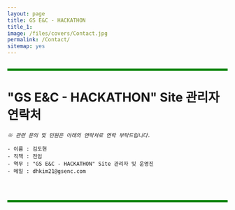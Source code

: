 ```yaml
---
layout: page
title: GS E&C - HACKATHON　
title_1:  
image: /files/covers/Contact.jpg
permalink: /Contact/
sitemap: yes
---
```


<hr style="height:5px; border-width:0; background-color:green; margin: 2em 0;">

# "GS E&C - HACKATHON" Site 관리자 연락처 #

_`※ 관련 문의 및 민원은 아래의 연락처로 연락 부탁드립니다.`_

	- 이름 : 김도현
	- 직책 : 전임
	- 역무 : "GS E&C - HACKATHON" Site 관리자 및 운영진
	- 메일 : dhkim21@gsenc.com

<br>

<hr style="height:5px; border-width:0; background-color:green; margin: 2em 0;">


